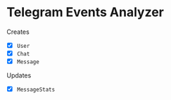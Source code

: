 # Telegram Events Analyzer

Creates
  - [x] `User`
  - [x] `Chat`
  - [x] `Message`

Updates
  - [x] `MessageStats`